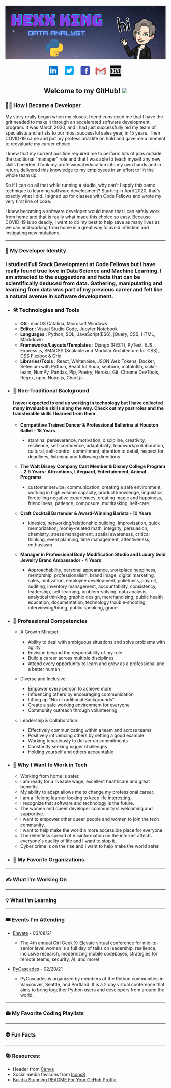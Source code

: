 
<!--
**HexxKing/HexxKing** is a ✨ _special_ ✨ repository because its `README.md` (this file) appears on your GitHub profile.

Here are some ideas to get you started:

- name/ job title / personal titles
- 🤔 I’m looking for help with ...
- 💬 Ask me about ...
- ⚡ Fun fact: ...

-->

<!-- ======Header============================= -->
![header img here](./images/header.png)


<p align="center">
<!-- I have a theory that GitHub does not support the ability to open a link in a new tab. I could only find evidence that it is not possible. -->
<a href="https://www.linkedin.com/in/hexx-king/" target="_blank" rel="noopener noreferrer"><img height="38" src="./images/linkedin.png"></a>&nbsp;&nbsp;
<a href="https://twitter.com/hexx_king" target="_blank" rel="noopener noreferrer"><img height="38" src="./images/twitter.png"></a>&nbsp;&nbsp;
<a href="https://www.facebook.com/hexxking13/" target="_blank" rel="noopener noreferrer"><img height="38" src="./images/facebook.png"></a>&nbsp;&nbsp;
<a href="mailto:hexxking13@gmail.com" target="_blank" rel="noopener noreferrer"><img height="35" src="./images/gmail.png"></a>&nbsp;&nbsp;
<a href="https://dev.to/hexxking" target="_blank" rel="noopener noreferrer"><img height="35" src="./images/dev.png"></a>&nbsp;&nbsp;
</p>

<h2 align="center">Welcome to my GitHub! <img src="https://raw.githubusercontent.com/MartinHeinz/MartinHeinz/master/wave.gif" width="30px"></h2>

<h3>🧑‍💻 How I Became a Developer</h3>

My story really began when my closest friend convinced me that I have the grit needed to make it through an accelerated software development program. It was March 2020, and I had just successfully led my team of specialists and artists to our most successful sales year, in 15 years. Then COVID-19 came and put my professional life on hold and gave me a moment to reevaluate my career choice. 

I knew that my current position required me to perform lots of jobs outside the traditional "manager" role and that I was able to teach myself any new skills I needed. I took my professional education into my own hands and in return, delivered this knowledge to my employees in an effort to lift the whole team up. 

So if I can do all that while running a studio, why can't I apply this same technique to learning software development? Starting in April 2020, that's exactly what I did. I signed up for classes with Code Fellows and wrote my very first line of code. 

I knew becoming a software developer would mean that I can safely work from home and that is really what made this choice so easy. Because COVID-19 is so deadly, I want to do my best to help save as many lives as we can and working from home is a great way to avoid infection and instigating new mutations. 
 

---------------------
<h3>🐍 My Developer Identity</h3>

### I studied **Full Stack Development** at Code Fellows but I have really found true love in **Data Science** and **Machine Learning**.  I am attracted to the suggestions and facts that can be scientifically deduced from data. Gathering, manipulating and learning from data was part of my previous career and felt like a natural avenue in software development. 

  - ### 🛠️ **Technologies and Tools**

    - **OS** : macOS Catalina, Microsoft Windows
    - **Editor** : Visual Studio Code, Jupyter Notebook
    - **Languages** : Python, SQL, JavaScript(ES6), jQuery, CSS, HTML, Markdown
    - **Frameworks/Layouts/Templates** : Django (REST), PyTest, EJS, Express.js, SMACSS (Scalable and Modular Architecture for CSS), CSS Flexbox & Grid
    - **Libraries/Tools** : React, Whitenoise, JSON Web Tokens, Docker, Selenium with Python, Beautiful Soup, seaborn, matplotlib, scikit-learn, NumPy, Pandas, Pip, Poetry, Heroku, Git, Chrome DevTools, Regex, npm, Node.js, Chart.js
  
  - ### 💎 **Non-Traditional Background**
    #### I never expected to end up working in technology but I have collected many invaluable skills along the way. Check out my past roles and the transferable skills I learned from them.

    - **Competitive Trained Dancer & Professional Ballerina at Houston Ballet - 18 Years**
      - stamina, perseverance, motivation, discipline, creativity, resilience, self-confidence, adaptability, teamwork/collaboration, cultural, self-control, commitment, attention to detail, respect for deadlines, listening and following directions

    - **The Walt Disney Company Cast Member & Disney College Program - 2.5 Years : Attractions, Lifeguard, Entertainment, Animal Programs**
      - customer service, communication, creating a safe environment, working in high volume capacity, product knowledge, linguistics, foretelling negative experiences, creating magic and happiness, friendliness, patience, composure, multitasking, self-care

    - **Craft Cocktail Bartender & Award-Winning Barista - 10 Years**
	    - kinesics, networking/relationship building, improvisation, quick memorization, money-related math, integrity, persuasion, chemistry, stress management, spatial awareness, critical thinking, event planning, time management, attentiveness, enthusiasm

    - **Manager in Professional Body Modification Studio and Luxury Gold Jewelry Brand Ambassador - 4 Years**
	    - Approachability, personal appearance, workplace happiness, mentorship, professionalism, brand image, digital marketing, sales, motivation, employee development, polietness, payroll, auditing, inventory management, accountability, consistency, leadership, self-learning, problem-solving, data analysis, analytical thinking, graphic design, merchandising, public health education, documentation, technology trouble-shooting, interviewing/hiring, public speaking, grace

  - ### 🌟 **Professional Competencies**
    - A Growth Mindset:
      - Ability to deal with ambiguous situations and solve problems with agility
      - Envision beyond the responsibility of my role
      - Build a career across multiple disciplines
      - Attend every opportunity to learn and grow as a professional and a better human 

    - Diverse and Inclusive:
      - Empower every person to achieve more
      - Influencing others by encouraging communication
      - Lifting up "Non-Traditional Backgrounds"
      - Create a safe working environment for everyone
      - Community outreach through volunteering

    - Leadership & Collaboration:
      - Effectively communicating within a team and across teams
      - Positively influencing others by setting a good example 
      - Working tenaciously to deliver on commitments
      - Constantly seeking bigger challenges
      - Holding yourself and others accountable


  <!-- Start a twitter hashtag that I can later link to here #ThisIsWhyIWantToWorkInTech -->
  - ### 🌈 **Why I Want to Work in Tech**
    - Working from home is safer.
    - I am ready for a liveable wage, excellent healthcare and great benefits.
    - My ability to adapt allows me to change my professional career.
    - I am a lifelong learner looking to keep life interesting.
    - I recognize that software and technology is the future.
    - The women and queer developer community is welcoming and supportive.
    - I want to empower other queer people and women to join the tech community.
    - I want to help make the world a more accessible place for everyone.
    - The relentless spread of misinformation on the internet affects everyone's quality of life and I want to stop it.
    - Cyber crime is on the rise and I want to help make the world safer.


  - ### 👭 **My Favorite Organizations**
<!-- technologies and tools, stuff from slides, fav organizations, quote from RBG -->

---------------------
<h3>✍️ What I'm Working On</h3>

---------------------
<h3>💡 What I'm Learning</h3>

---------------------
<h3>🎟️ Events I'm Attending</h3>

  - [Elevate](https://girlgeek.io/conferences/elevate2021/) - 03/08/21
    - The 4th annual Girl Geek X: Elevate virtual conference for mid-to-senior level women is a full day of talks on leadership, resilience, inclusive research, modernizing mobile codebases, strategies for remote teams, security, AI, and more!

  - [PyCascades](https://2021.pycascades.com/) - 02/20/21
    - PyCascades is organized by members of the Python communities in Vancouver, Seattle, and Portland. It is a 2 day virtual conference that aims to bring together Python users and developers from around the world.

---------------------
<h3>📻 My Favorite Coding Playlists</h3>

<!-- --------------------- -->
<!-- <h3>👭 What I'm Contributing To</h3> -->

---------------------
<h3>👽 Fun Facts</h3>

---------------------
<!-- ======FOOTER============================= -->
<footer>
<h3>📚 Resources:</h3>

- Header from <a href="https://www.canva.com/">Canva</a>
- Social media favicons from <a href="https://icons8.com">Icons8</a>
- <a href="https://towardsdatascience.com/build-a-stunning-readme-for-your-github-profile-9b80434fe5d7">Build a Stunning README For Your GitHub Profile</a>
</footer>